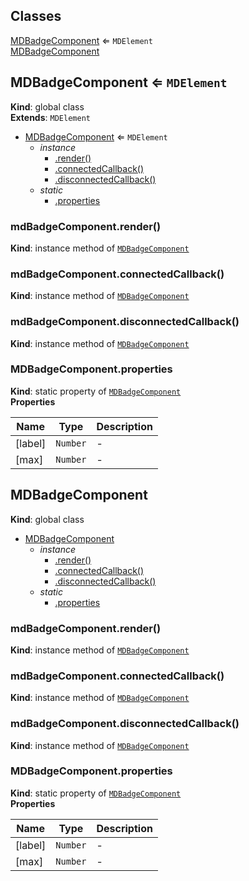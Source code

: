 ## Classes

<dl>
<dt><a href="#MDBadgeComponent">MDBadgeComponent</a> ⇐ <code>MDElement</code></dt>
<dd></dd>
<dt><a href="#MDBadgeComponent">MDBadgeComponent</a></dt>
<dd></dd>
</dl>

<a name="MDBadgeComponent"></a>

## MDBadgeComponent ⇐ <code>MDElement</code>
**Kind**: global class  
**Extends**: <code>MDElement</code>  

* [MDBadgeComponent](#MDBadgeComponent) ⇐ <code>MDElement</code>
    * _instance_
        * [.render()](#MDBadgeComponent+render)
        * [.connectedCallback()](#MDBadgeComponent+connectedCallback)
        * [.disconnectedCallback()](#MDBadgeComponent+disconnectedCallback)
    * _static_
        * [.properties](#MDBadgeComponent.properties)

<a name="MDBadgeComponent+render"></a>

### mdBadgeComponent.render()
**Kind**: instance method of [<code>MDBadgeComponent</code>](#MDBadgeComponent)  
<a name="MDBadgeComponent+connectedCallback"></a>

### mdBadgeComponent.connectedCallback()
**Kind**: instance method of [<code>MDBadgeComponent</code>](#MDBadgeComponent)  
<a name="MDBadgeComponent+disconnectedCallback"></a>

### mdBadgeComponent.disconnectedCallback()
**Kind**: instance method of [<code>MDBadgeComponent</code>](#MDBadgeComponent)  
<a name="MDBadgeComponent.properties"></a>

### MDBadgeComponent.properties
**Kind**: static property of [<code>MDBadgeComponent</code>](#MDBadgeComponent)  
**Properties**

| Name | Type | Description |
| --- | --- | --- |
| [label] | <code>Number</code> | - |
| [max] | <code>Number</code> | - |

<a name="MDBadgeComponent"></a>

## MDBadgeComponent
**Kind**: global class  

* [MDBadgeComponent](#MDBadgeComponent)
    * _instance_
        * [.render()](#MDBadgeComponent+render)
        * [.connectedCallback()](#MDBadgeComponent+connectedCallback)
        * [.disconnectedCallback()](#MDBadgeComponent+disconnectedCallback)
    * _static_
        * [.properties](#MDBadgeComponent.properties)

<a name="MDBadgeComponent+render"></a>

### mdBadgeComponent.render()
**Kind**: instance method of [<code>MDBadgeComponent</code>](#MDBadgeComponent)  
<a name="MDBadgeComponent+connectedCallback"></a>

### mdBadgeComponent.connectedCallback()
**Kind**: instance method of [<code>MDBadgeComponent</code>](#MDBadgeComponent)  
<a name="MDBadgeComponent+disconnectedCallback"></a>

### mdBadgeComponent.disconnectedCallback()
**Kind**: instance method of [<code>MDBadgeComponent</code>](#MDBadgeComponent)  
<a name="MDBadgeComponent.properties"></a>

### MDBadgeComponent.properties
**Kind**: static property of [<code>MDBadgeComponent</code>](#MDBadgeComponent)  
**Properties**

| Name | Type | Description |
| --- | --- | --- |
| [label] | <code>Number</code> | - |
| [max] | <code>Number</code> | - |

